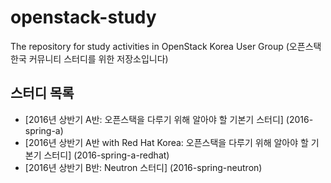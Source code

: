 # openstack-study
The repository for study activities in OpenStack Korea User Group (오픈스택 한국 커뮤니티 스터디를 위한 저장소입니다)

## 스터디 목록

* [2016년 상반기 A반: 오픈스택을 다루기 위해 알아야 할 기본기 스터디]
  (2016-spring-a)
* [2016년 상반기 A반 with Red Hat Korea: 오픈스택을 다루기 위해 알아야 할 기본기 스터디]
  (2016-spring-a-redhat)
* [2016년 상반기 B반: Neutron 스터디]
  (2016-spring-neutron)

